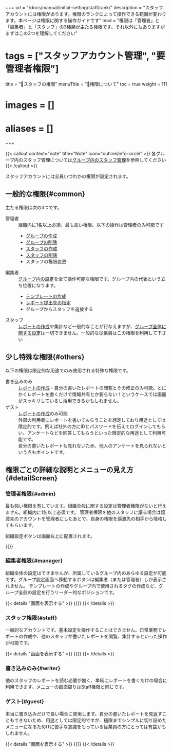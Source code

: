 +++
url = "/docs/manual/initial-setting/staff/rank/"
description = "スタッフアカウントには権限があります。権限のランクによって操作できる範囲が変わります。本ページは権限に関する操作ガイドです"
lead = "権限は「管理者」と「編集者」と「スタッフ」の3種類が主たる権限です。それ以外にもありますがまずはこの3つを理解してください"
# tags = ["スタッフアカウント管理", "要管理者権限"]
title = "🔑スタッフの権限"
menuTitle = "🔑権限について"
toc = true
weight = 111
# images = []
# aliases = []
+++

{{< callout context="note" title="Note" icon="outline/info-circle" >}}
各グループ内のスタッフ管理については[グループ内のスタッフ管理](/docs/manual/initial-setting/staff-local/_about/)を参照してください
{{< /callout >}}

スタッフアカウントには全員いづれかの権限が設定されます。

## 一般的な権限{#common}

主たる権限は次の3つです。

<dl class="basic">
<dt>管理者</dt>
<dd>
組織内に1名以上必須。最も高い権限。以下の操作は管理者のみ可能です
<ul>
<li><a href="/docs/manual/initial-setting/make-group/">グループの作成</a></li>
<li><a href="/docs/manual/remove/group/">グループの削除</a></li>
<li><a href="/docs/manual/initial-setting/staff/make/">スタッフの作成</a></li>
<li><a href="/docs/manual/initial-setting/staff/make/#remove">スタッフの削除</a></li>
<li>スタッフの権限変更</li>
</ul>
</dd>
<dt>編集者</dt>
<dd>
<a href="/docs/manual/initial-setting/setting-group/">グループ内の設定</a>を全て操作可能な権限です。グループ内の代表という立ち位置になります。
<ul>
<li><a href="/docs/manual/initial-setting/template/make/">テンプレートの作成</a></li>
<li><a href="/docs/manual/initial-setting/staff-local/dist/">レポート提出先の指定</a></li>
<li>グループからスタッフを追放する</li>
</dd>
<dt>スタッフ</dt>
<dd><a href="/docs/manual/write-report/write/">レポートの作成</a>や集計など一般的なことが行なえますが、<a href="/docs/manual/initial-setting/setting-group/">グループ全体に関する設定</a>は一切できません。一般的な従業員はこの権限を利用して下さい</dd>
</dl>

## 少し特殊な権限{#others}

以下の権限は限定的な用途でのみ使用される特殊な権限です。

<dl class="basic">
<dt>書き込みのみ</dt>
<dd><a href="/docs/manual/write-report/write/">レポートの作成</a>・自分の書いたレポートの閲覧とその修正のみ可能。とにかくレポートを書くだけで情報共有とか要らない！というケースでは画面がスッキリしているし活用できるかもしれません。</dd>
<dt>ゲスト</dt>
<dd>
<a href="/docs/manual/write-report/write/">レポートの作成</a>のみ可能<br>
外部の利用者にレポートを書いてもらうことを想定しており用途としては限定的です。例えば社外の方にIDとパスワードを伝えてログインしてもらい、アンケートなどを回答してもらうといった限定的な用途として利用可能です。<br>
自分の書いたレポートも見れないため、他人のアンケートを見られないという点もポイントです。
</dd>
</dl>

## 権限ごとの詳細な説明とメニューの見え方{#detailScreen}

### 管理者権限{#admin}

最も強い権限を有しています。組織全般に関する設定は管理者権限がないと行えません。組織内に1名以上必須です。
管理者権限を他のスタッフに譲る場合は譲渡先のアカウントを管理者にしたあとで、自身の権限を譲渡先の相手から降格してもらいます。

<div id="rootSettingBtn">

組織設定ボタンは画面左上に配置されます。

{{<icatch filename="admin" msg="管理者だけメニューに「組織設定」が表示されます" alice="here">}}

</div>

### 編集者権限{#manager}

組織全体の設定はできませんが、所属しているグループ内のあらゆる設定が可能です。グループ設定画面へ移動するボタンは編集者（または管理者）しか表示されません。
テンプレートの作成やグループ内で使用されるタグの作成など、グループ全般の設定を行うリーダー的なポジションです。

{{< details "画面を表示する" >}}
{{<icatch filename="manager" msg="編集者の画面では「組織設定」が表示されません" alice="ok">}}
{{< /details >}}

### スタッフ権限{#staff}

一般的なアカウントです。基本設定を操作することはできません。日常業務でレポートの作成や、他のスタッフが書いたレポートを閲覧、集計するといった操作が可能です。

{{< details "画面を表示する" >}}
{{<icatch filename="staff" msg="スタッフと書き込みのみ権限は設定に関するメニューが見えないよ" alice="book">}}
{{< /details >}}

### 書き込みのみ{#writer}

他のスタッフのレポートを読む必要が無く、単純にレポートを書くだけの場合に利用できます。メニューの画面周りはStaff権限と同じです。

### ゲスト{#guest}

本当に書き込みだけで良い場合に使用します。自分の書いたレポートを見返すこともできないため、用途としては限定的ですが、極限までシンプルに切り詰めたメニューになるためITに苦手な意識をもっている従業員の方にとっては有益かもしれません。

{{< details "画面を表示する" >}}
{{<icatch filename="guest" msg="ゲストはできることが少ない＝ボタンが少なくて見やすいね" alice="ok">}}
{{< /details >}}
